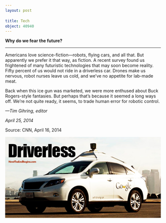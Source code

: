 ```yaml
---
layout: post

title: Tech
object: 40940
---
```

**Why do we fear the future?**

****

Americans love science-fiction—robots, flying cars, and all that. But apparently we prefer it that way, as fiction. A recent survey found us frightened of many futuristic technologies that may soon become reality. Fifty percent of us would not ride in a driverless car. Drones make us nervous, robot nurses leave us cold, and we’ve no appetite for lab-made meat.

Back when this ice gun was marketed, we were more enthused about Buck Rogers-style fantasies. But perhaps that’s because it seemed a long ways off. We’re not quite ready, it seems, to trade human error for robotic control.

*—Tim Gihring, editor*

*April 25, 2014*

Source: CNN, April 16, 2014

![](../images/14-04-25_98.276.219.1_TechEDIT-1.jpg)
